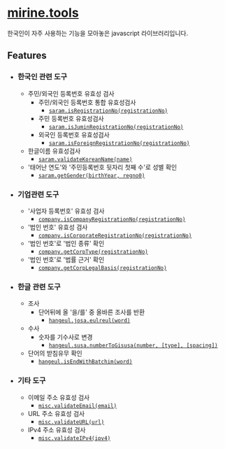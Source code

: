# [mirine.tools](https://github.com/HKCHO/mirine.tools)

 한국인이 자주 사용하는 기능을 모아놓은 javascript 라이브러리입니다.

## Features

- ### 한국인 관련 도구
  - 주민/외국인 등록번호 유효성 검사
    - 주민/외국인 등록번호 통합 유효성검사
      - [`saram.isRegistrationNo(registrationNo)`](https://github.com/HKCHO/mirine.tools/blob/706cc6be323fcb98a5a1bc1bb3b4d9b8dd59df38/src/lib/saram/index.js#L16-L25)
    - 주민 등록번호 유효성검사
      - [`saram.isJuminRegistrationNo(registrationNo)`](https://github.com/HKCHO/mirine.tools/blob/706cc6be323fcb98a5a1bc1bb3b4d9b8dd59df38/src/lib/saram/index.js#L27-L36)
    - 외국인 등록번호 유효성검사
      - [`saram.isForeignRegistrationNo(registrationNo)`](https://github.com/HKCHO/mirine.tools/blob/706cc6be323fcb98a5a1bc1bb3b4d9b8dd59df38/src/lib/saram/index.js#L38-L47)
  - 한글이름 유효성검사
    - [`saram.validateKoreanName(name)`](./src/lib/saram/validateKoreanName.js)
  - '태어난 연도'와 '주민등록번호 뒷자리 첫째 수'로 성별 확인
    - [`saram.getGender(birthYear, regno0)`](./src/lib/saram/getGender.js)


- ### 기업관련 도구  
  - '사업자 등록번호' 유효성 검사
    - [`company.isCompanyRegistrationNo(registrationNo)`](./src/lib/company/isCompanyRegistrationNo.js)
  - '법인 번호' 유효성 검사
    - [`company.isCorporateRegistrationNo(registrationNo)`](./src/lib/company/isCorporateRegistrationNo.js)
  - '법인 번호'로 '법인 종류' 확인
    - [`company.getCorpType(registrationNo)`](./src/lib/company/getCorpType.js)
  - '법인 번호'로 '법률 근거' 확인
    - [`company.getCorpLegalBasis(registrationNo)`](./src/lib/company/getCorpLegalBasis.js)

- ### 한글 관련 도구
  - 조사
    - 단어뒤에 올 '을/를' 중 올바른 조사를 반환
      - [`hangeul.josa.eulreul(word)`](./src/lib/hangeul/josa/eulreul.js) 
  - 수사
    - 숫자를 기수사로 변경 
      - [`hangeul.susa.numberToGisusa(number, [type], [spacing])`](./src/lib/hangeul/susa/numberToGisusa.js)
  - 단어의 받침유무 확인
      - [`hangeul.isEndWithBatchim(word)`](./src/lib/hangeul/isEndWithBatchim.js)

- ### 기타 도구
  - 이메일 주소 유효성 검사
    - [`misc.validateEmail(email)`](./src/lib/misc/validateEmail.js)
  - URL 주소 유효성 검사
    - [`misc.validateURL(url)`](./src/lib/misc/validateURL.js)
  - IPv4 주소 유효성 검사
    - [`misc.validateIPv4(ipv4)`](./src/lib/misc/validateIPv4.js)
<!--- 
## Donate
- 여러분들의 도움에 큰 감사를 드리는 바입니다.
  - [페이팔로 후원하기](https://paypal.me/eddie88cho)
  - [패트론으로 후원하기](https://www.patreon.com/eddie88cho)
-->
